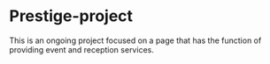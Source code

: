# Prestige-project
This is an ongoing project focused on a page that has the function of providing event and reception services.
